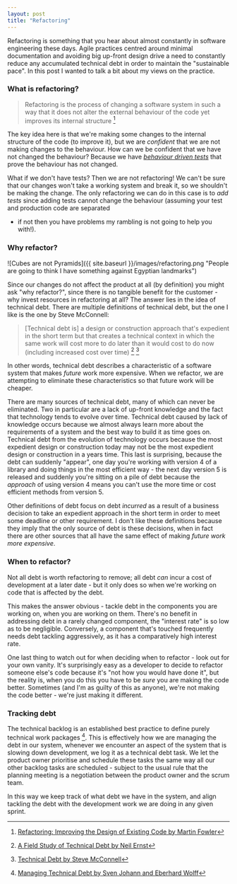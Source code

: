 ```yaml
---
layout: post
title: "Refactoring"
---
```


Refactoring is something that you hear about almost constantly in software
engineering these days.
Agile practices centred around minimal documentation and avoiding big up-front
design drive a need to constantly reduce any accumulated technical debt in order
to maintain the "sustainable pace".
In this post I wanted to talk a bit about my views on the practice.

### What is refactoring?

> Refactoring is the process of changing a software system in such a way that it
  does not alter the external behaviour of the code yet improves its internal
  structure [^fowler]

[^fowler]: [Refactoring: Improving the Design of Existing Code by Martin Fowler](https://www.amazon.co.uk/gp/product/0201485672/ref=as_li_qf_sp_asin_il_tl?ie=UTF8&camp=1634&creative=6738&creativeASIN=0201485672&linkCode=as2&tag=deuscouk-21)

The key idea here is that we're making some changes to the internal structure of
the code (to improve it), but we are _confident_ that we are not making
changes to the behaviour.
How can we be confident that we have not changed the behaviour?
Because we have _[behaviour driven tests](/Testing-Part-4/)_ that prove the
behaviour has not changed.

What if we don't have tests? Then we are not refactoring! We can't be sure that
our changes won't take a working system and break it, so we shouldn't be making
the change.
The only refactoring we can do in this case is to _add tests_ since adding tests
cannot change the behaviour (assuming your test and production code are separated
- if not then you have problems my rambling is not going to help you with!).

### Why refactor?

![Cubes are not Pyramids]({{ site.baseurl }}/images/refactoring.png "People are going to think I have something against Egyptian landmarks")

Since our changes do not affect the product at all (by definition) you might ask
"why refactor?", since there is no tangible benefit for the customer - why
invest resources in refactoring at all?
The answer lies in the idea of technical debt.
There are multiple definitions of technical debt, but the one I like is the one
by Steve McConnell:

> \[Technical debt is\] a design or construction approach that's expedient in the
  short term but that creates a technical context in which the same work will
  cost more to do later than it would cost to do now (including increased cost
  over time) [^sei] [^mcconnell]

[^sei]: [A Field Study of Technical Debt by Neil Ernst](https://insights.sei.cmu.edu/sei_blog/2015/07/a-field-study-of-technical-debt.html)
[^mcconnell]: [Technical Debt by Steve McConnell](http://www.construx.com/10x_Software_Development/Technical_Debt/)

In other words, technical debt describes a characteristic of a software system
that makes _future_ work more expensive.
When we refactor, we are attempting to eliminate these characteristics so that
future work will be cheaper.

There are many sources of technical debt, many of which can never be eliminated.
Two in particular are a lack of up-front knowledge and the fact that technology
tends to evolve over time.
Technical debt caused by lack of knowledge occurs because we almost always learn
more about the requirements of a system and the best way to build it as time
goes on.
Technical debt from the evolution of technology occurs because the most
expedient design or construction today may not be the most expedient design or
construction in a years time.
This last is surprising, because the debt can suddenly "appear", one day you're
working with version 4 of a library and doing things in the most efficient way -
the next day version 5 is released and suddenly you're sitting on a pile of debt
because the _approach_ of using version 4 means you can't use the more time or
cost efficient methods from version 5.

Other definitions of debt focus on debt _incurred_ as a result of a business
decision to take an expedient approach in the short term in order to meet some
deadline or other requirement.
I don't like these definitions because they imply that the only source of debt
is these decisions, when in fact there are other sources that all have the same
effect of making _future work more expensive_.

### When to refactor?

Not all debt is worth refactoring to remove; all debt _can_ incur a cost of
development at a later date - but it only does so when we're working on code
that is affected by the debt.

This makes the answer obvious - tackle debt in the components you are working on,
when you are working on them.
There's no benefit in addressing debt in a rarely changed component, the
"interest rate" is so low as to be negligible.
Conversely, a component that's touched frequently needs debt tackling
aggressively, as it has a comparatively high interest rate.

One last thing to watch out for when deciding when to refactor - look out for
your own vanity.
It's surprisingly easy as a developer to decide to refactor someone else's code
because it's "not how you would have done it", but the reality is, when you do
this you have to be _sure_ you are making the code better.
Sometimes (and I'm as guilty of this as anyone), we're not making the code
better - we're just making it different.

### Tracking debt

The technical backlog is an established best practice to define purely technical
work packages [^johann].
This is effectively how we are managing the debt in our system, whenever we
encounter an aspect of the system that is slowing down development, we log it
as a technical debt task.
We let the product owner prioritise and schedule these tasks the same way all
our other backlog tasks are scheduled - subject to the usual rule that the
planning meeting is a negotiation between the product owner and the scrum team.

In this way we keep track of what debt we have in the system, and align tackling
the debt with the development work we are doing in any given sprint.

[^johann]: [Managing Technical Debt by Sven Johann and Eberhard Wolff](https://www.infoq.com/articles/managing-technical-debt)

